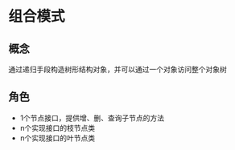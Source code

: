 # 组合模式
## 概念
通过递归手段构造树形结构对象，并可以通过一个对象访问整个对象树

## 角色
- 1个节点接口，提供增、删、查询子节点的方法
- n个实现接口的枝节点类
- n个实现接口的叶节点类
